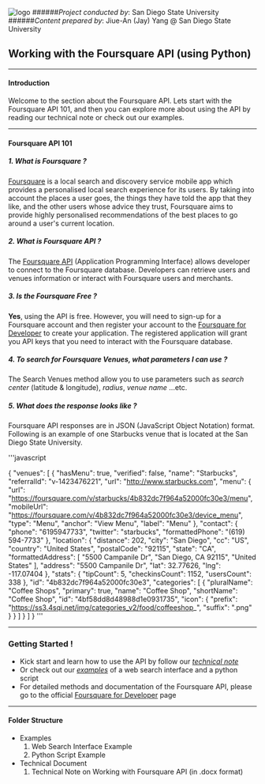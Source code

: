 ![logo](http://humandynamics.sdsu.edu/images/HDMA_Logo.png)
######*Project conducted by*: San Diego State University
######*Content prepared by*: Jiue-An (Jay) Yang @ San Diego State University

## Working with the Foursquare API (using Python)

---

#### Introduction
Welcome to the section about the Foursquare API.
Lets start with the Foursquare API 101, and then you can explore more about using the API by reading our technical note or check out our examples.

---

#### Foursquare API 101

##### 1. What is Foursquare ?

   [Foursquare](https://foursquare.com/) is a local search and discovery service mobile app which provides a personalised local search experience for its users. By taking into account the places a user goes, the things they have told the app that they like, and the other users whose advice they trust, Foursquare aims to provide highly personalised recommendations of the best places to go around a user's current location.

##### 2. What is Foursquare API ?

   The [Foursquare API](https://developer.foursquare.com/start) (Application Programming Interface) allows developer to connect to the Foursquare database.  Developers can retrieve users and venues information or interact with Foursquare users and merchants.

##### 3. Is the Foursquare Free ?

   **Yes**, using the API is free.  However, you will need to sign-up for a Foursquare account and then register your account to the [Foursquare for Developer](https://developer.foursquare.com/) to create your application. The registered application will grant you API keys that you need to interact with the Foursquare database.

##### 4. To search for Foursquare Venues, what parameters I can use ?

   The Search Venues method allow you to use parameters such as *search center* (latitude & longitude), *radius*, *venue name* ...etc.

##### 5. What does the response looks like ?

   Foursquare API responses are in JSON (JavaScript Object Notation) format.  Following is an example of one Starbucks venue that is located at the San Diego State University.

'''javascript

{
    "venues": [
        {
            "hasMenu": true,
            "verified": false,
            "name": "Starbucks",
            "referralId": "v-1423476221",
            "url": "http://www.starbucks.com",
            "menu": {
                "url": "https://foursquare.com/v/starbucks/4b832dc7f964a52000fc30e3/menu",
                "mobileUrl": "https://foursquare.com/v/4b832dc7f964a52000fc30e3/device_menu",
                "type": "Menu",
                "anchor": "View Menu",
                "label": "Menu"
            },
            "contact": {
                "phone": "6195947733",
                "twitter": "starbucks",
                "formattedPhone": "(619) 594-7733"
            },
            "location": {
                "distance": 202,
                "city": "San Diego",
                "cc": "US",
                "country": "United States",
                "postalCode": "92115",
                "state": "CA",
                "formattedAddress": [
                    "5500 Campanile Dr",
                    "San Diego, CA 92115",
                    "United States"
                ],
                "address": "5500 Campanile Dr",
                "lat": 32.77626,
                "lng": -117.07404
            },
            "stats": {
                "tipCount": 5,
                "checkinsCount": 1152,
                "usersCount": 338
            },
            "id": "4b832dc7f964a52000fc30e3",
            "categories": [
                {
                    "pluralName": "Coffee Shops",
                    "primary": true,
                    "name": "Coffee Shop",
                    "shortName": "Coffee Shop",
                    "id": "4bf58dd8d48988d1e0931735",
                    "icon": {
                        "prefix": "https://ss3.4sqi.net/img/categories_v2/food/coffeeshop_",
                        "suffix": ".png"
                    }
                }
            ]
        }
    ]
}
'''

--- 

### Getting Started !

+ Kick start and learn how to use the API by follow our *[technical note](https://github.com/HDMA-SDSU/HDMA-SocialMediaAPI/tree/dev/API-Foursquare/Tech_Document)*
+ Or check out our *[examples](https://github.com/HDMA-SDSU/HDMA-SocialMediaAPI/tree/dev/API-Foursquare/Example)* of a web search interface and a python script
+ For detailed methods and documentation of the Foursquare API, please go to the official [Foursquare for Developer](https://developer.foursquare.com/) page

---

#### Folder Structure
- Examples
	1. Web Search Interface Example
	2. Python Script Example
- Technical Document
	1. Technical Note on Working with Foursquare API (in .docx format)